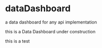 # dataDashboard
a data dashboard for any api implementation

this is a Data Dashboard under construction

this is a test